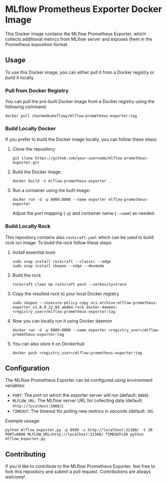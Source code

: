 # MLflow Prometheus Exporter Docker Image

This Docker image contains the MLflow Prometheus Exporter, which collects additional metrics from MLflow server and exposes them in the Prometheus exposition format.

## Usage

To use this Docker image, you can either pull it from a Docker registry or build it locally.

### Pull from Docker Registry

You can pull the pre-built Docker image from a Docker registry using the following command:

```shell
docker pull charmedkubeflowy/mlflow-prometheus-exporter:tag
```

### Build Locally Docker

If you prefer to build the Docker image locally, you can follow these steps:

1. Clone the repository:

   ```shell
   git clone https://github.com/your-username/mlflow-prometheus-exporter.git
   ```

2. Build the Docker image:

   ```shell
   docker build -t mlflow-prometheus-exporter .
   ```

3. Run a container using the built image:

   ```shell
   docker run -d -p 8000:8000 --name exporter mlflow-prometheus-exporter
   ```

   Adjust the port mapping (`-p`) and container name (`--name`) as needed.

### Build Locally Rock
This repository contains also `rockcraft.yaml` which can be used to build rock oci image. To build the rock follow these steps:

1. Install essential tools 
   ```
   sudo snap install rockcraft --classic --edge
   sudo snap install skopeo --edge --devmode
   ```
2. Build the rock 
   ```
   rockcraft clean && rockcraft pack --verbosity=trace
   ```
3. Copy the resulted rock to your local Docker registry 
   ```
   sudo skopeo --insecure-policy copy oci-archive:mlflow-prometheus-exporter_v1.0.0_22.04_amd64.rock docker-daemon:<registry_user>/mlflow-prometheus-exporter:tag
   ```
4. Now you can locally run it using Docker daemon
   ```
   docker run -d -p 8000:8000 --name exporter <registry_user>/mlflow-prometheus-exporter:tag
   ```
5. You can also store it on Dockerhub 
   ```
   docker push <registry_user>/mlflow-prometheus-exporter:tag
   ```

## Configuration

The MLflow Prometheus Exporter can be configured using environment variables:

- `PORT`: The port on which the exporter server will run (default: `8000`).
- `MLFLOW_URL`: The MLflow server URL for collecting data (default: `http://localhost:5000/`).
- `TIMEOUT`: The timeout for polling new metrics in seconds (default: `30`).

Example ussage: 
```
python mlflow_exporter.py -p 8999 -u http://localhost:31380/ -t 30
PORT=8000 MLFLOW_URL=http://localhost:31380/ TIMEOUT=20 python mlflow_exporter.py
```

## Contributing

If you'd like to contribute to the MLflow Prometheus Exporter, feel free to fork this repository and submit a pull request. Contributions are always welcome!
